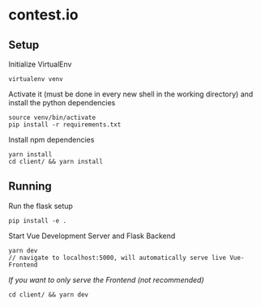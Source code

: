 # contest.io

## Setup

Initialize VirtualEnv 
```
virtualenv venv
```

Activate it (must be done in every new shell in the working directory) and install the python dependencies
```
source venv/bin/activate
pip install -r requirements.txt
```

Install npm dependencies
```
yarn install
cd client/ && yarn install
```

## Running

Run the flask setup
```
pip install -e .
```

Start Vue Development Server and Flask Backend
```
yarn dev
// navigate to localhost:5000, will automatically serve live Vue-Frontend
```

_If you want to only serve the Frontend (not recommended)_
```
cd client/ && yarn dev
```
